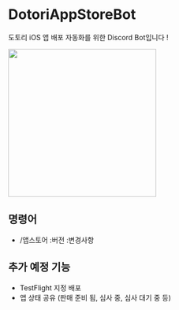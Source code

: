 # DotoriAppStoreBot

도토리 iOS 앱 배포 자동화를 위한 Discord Bot입니다 !

<img src="https://github.com/GSM-MSG/Dotori-AppStore-Bot/assets/74440939/3c43a815-feac-4291-bbdc-54286041b845" width="300" />

## 명령어
- /앱스토어 :버전 :변경사항

## 추가 예정 기능
- TestFlight 지정 배포
- 앱 상태 공유 (판매 준비 됨, 심사 중, 심사 대기 중 등)

